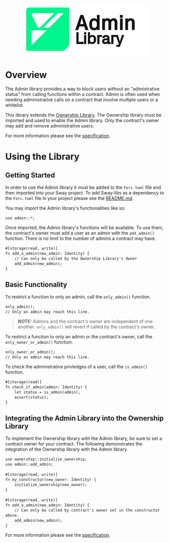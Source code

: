 <p align="center">
    <picture>
        <source media="(prefers-color-scheme: dark)" srcset=".docs/admin-logo-dark-theme.png">
        <img alt="SwayApps logo" width="400px" src=".docs/admin-logo-light-theme.png">
    </picture>
</p>

# Overview

The Admin library provides a way to block users without an "adimistrative status" from calling functions within a contract. Admin is often used when needing administrative calls on a contract that involve multiple users or a whitelist.

This library extends the [Ownership Library](../ownership/). The Ownership library must be imported and used to enable the Admin library. Only the contract's owner may add and remove administrative users. 

For more information please see the [specification](./SPECIFICATION.md).

# Using the Library

## Getting Started

In order to use the Admin library it must be added to the `Forc.toml` file and then imported into your Sway project. To add Sway-libs as a dependency to the `Forc.toml` file in your project please see the [README.md](../../README.md).

You may import the Admin library's functionalities like so:

```sway
use admin::*;
```

Once imported, the Admin library's functions will be available. To use them, the contract's owner must add a user as an admin with the `add_admin()` function. There is no limit to the number of admins a contract may have.

```sway
#[storage(read, write)]
fn add_a_admin(new_admin: Identity) {
    // Can only be called by the Ownership Library's Owner
    add_admin(new_admin);
}
```

## Basic Functionality

To restrict a function to only an admin, call the `only_admin()` function.

```sway
only_admin();
// Only an admin may reach this line.
```

> **NOTE:** Admins and the contract's owner are independent of one another. `only_admin()` will revert if called by the contract's owner.

To restrict a function to only an admin or the contract's owner, call the `only_owner_or_admin()` function.

```sway
only_owner_or_admin();
// Only an admin may reach this line.
```

To check the administrative privledges of a user, call the `is_admin()` function.

```sway
#[storage(read)]
fn check_if_admin(admin: Identity) {
    let status = is_admin(admin);
    assert(status);
}
```

## Integrating the Admin Library into the Ownership Library

To implement the Ownership library with the Admin library, be sure to set a contract owner for your contract. The following demonstrates the integration of the Ownership library with the Admin library.

```sway
use ownership::initialize_ownership;
use admin::add_admin;

#[storage(read, write)]
fn my_constructor(new_owner: Identity) {
    initialize_ownership(new_owner);
}

#[storage(read, write)]
fn add_a_admin(new_admin: Identity) {
    // Can only be called by contract's owner set in the constructor above.
    add_admin(new_admin);
}
```

For more information please see the [specification](./SPECIFICATION.md).
